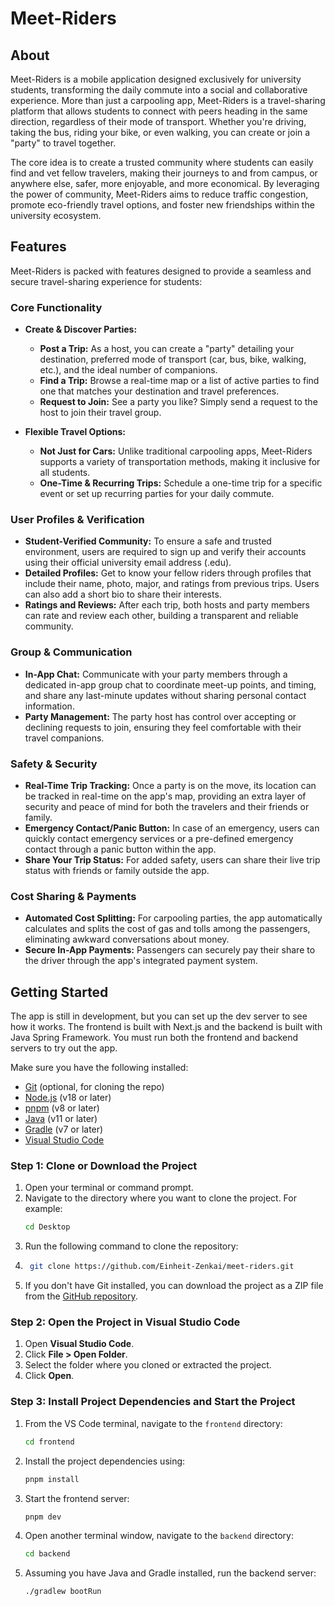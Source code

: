 # Meet-Riders

## About

Meet-Riders is a mobile application designed exclusively for university students, transforming the daily commute into a social and collaborative experience. More than just a carpooling app, Meet-Riders is a travel-sharing platform that allows students to connect with peers heading in the same direction, regardless of their mode of transport. Whether you're driving, taking the bus, riding your bike, or even walking, you can create or join a "party" to travel together.

The core idea is to create a trusted community where students can easily find and vet fellow travelers, making their journeys to and from campus, or anywhere else, safer, more enjoyable, and more economical. By leveraging the power of community, Meet-Riders aims to reduce traffic congestion, promote eco-friendly travel options, and foster new friendships within the university ecosystem.

## Features

Meet-Riders is packed with features designed to provide a seamless and secure travel-sharing experience for students:

### Core Functionality

*   **Create & Discover Parties:**
    *   **Post a Trip:** As a host, you can create a "party" detailing your destination, preferred mode of transport (car, bus, bike, walking, etc.), and the ideal number of companions.
    *   **Find a Trip:** Browse a real-time map or a list of active parties to find one that matches your destination and travel preferences.
    *   **Request to Join:** See a party you like? Simply send a request to the host to join their travel group.

*   **Flexible Travel Options:**
    *   **Not Just for Cars:** Unlike traditional carpooling apps, Meet-Riders supports a variety of transportation methods, making it inclusive for all students.
    *   **One-Time & Recurring Trips:** Schedule a one-time trip for a specific event or set up recurring parties for your daily commute.

### User Profiles & Verification

*   **Student-Verified Community:** To ensure a safe and trusted environment, users are required to sign up and verify their accounts using their official university email address (.edu).
*   **Detailed Profiles:** Get to know your fellow riders through profiles that include their name, photo, major, and ratings from previous trips. Users can also add a short bio to share their interests.
*   **Ratings and Reviews:** After each trip, both hosts and party members can rate and review each other, building a transparent and reliable community.

### Group & Communication

*   **In-App Chat:** Communicate with your party members through a dedicated in-app group chat to coordinate meet-up points, and timing, and share any last-minute updates without sharing personal contact information.
*   **Party Management:** The party host has control over accepting or declining requests to join, ensuring they feel comfortable with their travel companions.

### Safety & Security

*   **Real-Time Trip Tracking:** Once a party is on the move, its location can be tracked in real-time on the app's map, providing an extra layer of security and peace of mind for both the travelers and their friends or family.
*   **Emergency Contact/Panic Button:** In case of an emergency, users can quickly contact emergency services or a pre-defined emergency contact through a panic button within the app.
*   **Share Your Trip Status:** For added safety, users can share their live trip status with friends or family outside the app.

### Cost Sharing & Payments

*   **Automated Cost Splitting:** For carpooling parties, the app automatically calculates and splits the cost of gas and tolls among the passengers, eliminating awkward conversations about money.
*   **Secure In-App Payments:** Passengers can securely pay their share to the driver through the app's integrated payment system.

## Getting Started
The app is still in development, but you can set up the dev server to see how it works.
The frontend is built with Next.js and the backend is built with Java Spring Framework.
You must run both the frontend and backend servers to try out the app.

Make sure you have the following installed:
- [Git](https://git-scm.com/) (optional, for cloning the repo)
- [Node.js](https://nodejs.org/) (v18 or later)
- [pnpm](https://pnpm.io/) (v8 or later)
- [Java](https://www.java.com/en/download/) (v11 or later)
- [Gradle](https://gradle.org/install/) (v7 or later)
- [Visual Studio Code](https://code.visualstudio.com/)

### Step 1: Clone or Download the Project
1. Open your terminal or command prompt.
2. Navigate to the directory where you want to clone the project. 
   For example:
   ```bash
   cd Desktop
   ```
3. Run the following command to clone the repository:
4. ```bash
    git clone https://github.com/Einheit-Zenkai/meet-riders.git
    ```
5. If you don't have Git installed, you can download the project as a ZIP file from the [GitHub repository](https://github.com/Einheit-Zenkai/meet-riders/archive/refs/heads/main.zip).

### Step 2: Open the Project in Visual Studio Code

1. Open **Visual Studio Code**.
2. Click **File > Open Folder**.
3. Select the folder where you cloned or extracted the project.
4. Click **Open**.

### Step 3: Install Project Dependencies and Start the Project
 1. From the VS Code terminal, navigate to the `frontend` directory:
    ```bash
    cd frontend
    ```
 2. Install the project dependencies using:
    ```bash
    pnpm install
    ```
3. Start the frontend server:
    ```bash
    pnpm dev
    ```
4. Open another terminal window, navigate to the `backend` directory:
    ```bash
    cd backend
    ```
5. Assuming you have Java and Gradle installed, run the backend server:
    ```bash
    ./gradlew bootRun
    ```